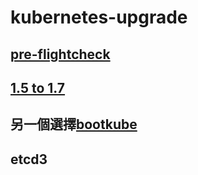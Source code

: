 # kubernetes-upgrade

## [pre-flightcheck](pre-flightcheck.md)
## [1.5 to 1.7](5to7.md)
## 另一個選擇[bootkube](bootkube.md)
## etcd3